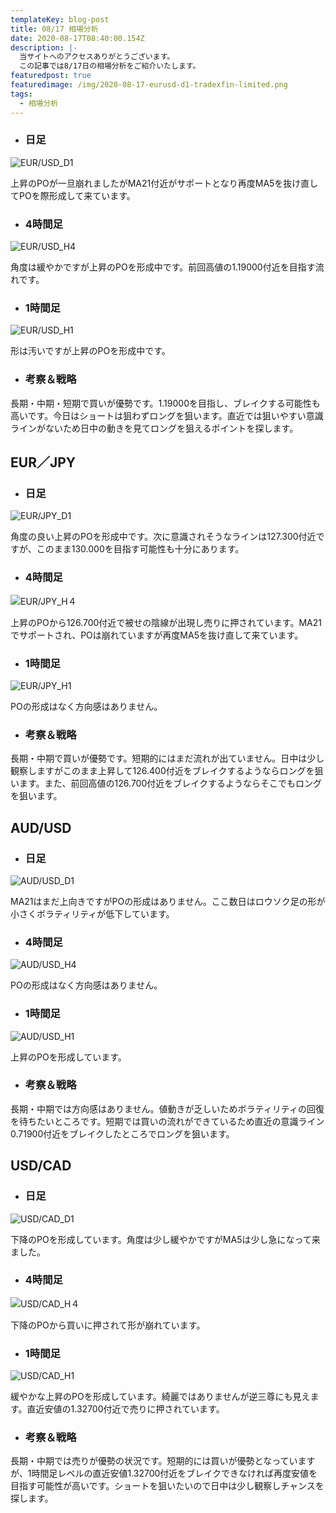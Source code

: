 ```yaml
---
templateKey: blog-post
title: 08/17 相場分析
date: 2020-08-17T08:40:00.154Z
description: |-
  当サイトへのアクセスありがとうございます。
  この記事では8/17日の相場分析をご紹介いたします。
featuredpost: true
featuredimage: /img/2020-08-17-eurusd-d1-tradexfin-limited.png
tags:
  - 相場分析
---
```

* ### 日足

![EUR/USD_D1](/img/2020-08-17-eurusd-d1-tradexfin-limited.png)

上昇のPOが一旦崩れましたがMA21付近がサポートとなり再度MA5を抜け直してPOを際形成して来ています。

* ### 4時間足

![EUR/USD_H4](/img/2020-08-17-usdcad-h4-tradexfin-limited.png)

角度は緩やかですが上昇のPOを形成中です。前回高値の1.19000付近を目指す流れです。

* ### 1時間足

![EUR/USD_H1](/img/2020-08-17-eurusd-h1-tradexfin-limited.png)

形は汚いですが上昇のPOを形成中です。

* ### 考察＆戦略

長期・中期・短期で買いが優勢です。1.19000を目指し、ブレイクする可能性も高いです。今日はショートは狙わずロングを狙います。直近では狙いやすい意識ラインがないため日中の動きを見てロングを狙えるポイントを探します。

## EUR／JPY

* ### 日足

![EUR/JPY_D1](/img/2020-08-17-eurjpy-d1-tradexfin-limited.png)

角度の良い上昇のPOを形成中です。次に意識されそうなラインは127.300付近ですが、このまま130.000を目指す可能性も十分にあります。

* ### 4時間足

![EUR/JPY_H４](/img/2020-08-17-eurjpy-h4-tradexfin-limited.png)

上昇のPOから126.700付近で被せの陰線が出現し売りに押されています。MA21でサポートされ、POは崩れていますが再度MA5を抜け直して来ています。

* ### 1時間足

![EUR/JPY_H1](/img/2020-08-17-eurjpy-h1-tradexfin-limited.png)

POの形成はなく方向感はありません。

* ### 考察＆戦略

長期・中期で買いが優勢です。短期的にはまだ流れが出ていません。日中は少し観察しますがこのまま上昇して126.400付近をブレイクするようならロングを狙います。また、前回高値の126.700付近をブレイクするようならそこでもロングを狙います。

## AUD/USD

* ### 日足

![AUD/USD_D1](/img/2020-08-17-audusd-d1-tradexfin-limited.png)

MA21はまだ上向きですがPOの形成はありません。ここ数日はロウソク足の形が小さくボラティリティが低下しています。

* ### 4時間足

![AUD/USD_H4](/img/2020-08-17-audusd-h4-tradexfin-limited.png)

POの形成はなく方向感はありません。

* ### 1時間足

![AUD/USD_H1](/img/2020-08-17-audusd-h1-tradexfin-limited.png)

上昇のPOを形成しています。

* ### 考察＆戦略

長期・中期では方向感はありません。値動きが乏しいためボラティリティの回復を待ちたいところです。短期では買いの流れができているため直近の意識ライン0.71900付近をブレイクしたところでロングを狙います。

## USD/CAD

* ### 日足

![USD/CAD_D1](/img/2020-08-17-usdcad-d1-tradexfin-limited.png)

下降のPOを形成しています。角度は少し緩やかですがMA5は少し急になって来ました。

* ### 4時間足

![USD/CAD_H４](/img/2020-08-17-usdcad-h4-tradexfin-limited.png)

下降のPOから買いに押されて形が崩れています。

* ### 1時間足

![USD/CAD_H1](/img/2020-08-17-usdcad-h1-tradexfin-limited.png)

緩やかな上昇のPOを形成しています。綺麗ではありませんが逆三尊にも見えます。直近安値の1.32700付近で売りに押されています。

* ### 考察＆戦略

長期・中期では売りが優勢の状況です。短期的には買いが優勢となっていますが、1時間足レベルの直近安値1.32700付近をブレイクできなければ再度安値を目指す可能性が高いです。ショートを狙いたいので日中は少し観察しチャンスを探します。